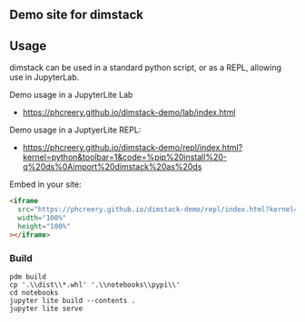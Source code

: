 ## Demo site for dimstack

## Usage

dimstack can be used in a standard python script, or as a REPL, allowing use in JupyterLab.

Demo usage in a JupyterLite Lab

- https://phcreery.github.io/dimstack-demo/lab/index.html

Demo usage in a JuptyerLite REPL:

- https://phcreery.github.io/dimstack-demo/repl/index.html?kernel=python&toolbar=1&code=%pip%20install%20-q%20ds%0Aimport%20dimstack%20as%20ds

Embed in your site:

```html
<iframe
  src="https://phcreery.github.io/dimstack-demo/repl/index.html?kernel=python&toolbar=1&code=%pip%20install%20-q%20ds%0Aimport%20dimstack%20as%20ds"
  width="100%"
  height="100%"
></iframe>
```

### Build

```
pdm build
cp '.\\dist\\*.whl' '.\\notebooks\\pypi\\'
cd notebooks
jupyter lite build --contents .
jupyter lite serve
```
